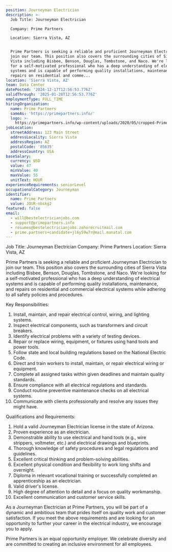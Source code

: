 ```yaml
---
position: Journeyman Electrician
description: >-
  Job Title: Journeyman Electrician

  Company: Prime Partners

  Location: Sierra Vista, AZ


  Prime Partners is seeking a reliable and proficient Journeyman Electrician to
  join our team. This position also covers the surrounding cities of Sierra
  Vista including Bisbee, Benson, Douglas, Tombstone, and Naco. We're looking
  for a self-motivated professional who has a deep understanding of electrical
  systems and is capable of performing quality installations, maintenance, and
  repairs on residential and comme...
location: 'Sierra Vista, AZ'
team: Data Center
datePosted: '2024-12-17T12:56:53.776Z'
validThrough: '2025-01-28T12:56:53.776Z'
employmentType: FULL_TIME
hiringOrganization:
  name: Prime Partners
  sameAs: 'https://primepartners.info/'
  logo: >-
    https://primepartners.info/wp-content/uploads/2020/05/cropped-Prime-Partners-Logo-NO-BG-1-1.png
jobLocation:
  streetAddress: 123 Main Street
  addressLocality: Sierra Vista
  addressRegion: AZ
  postalCode: '85635'
  addressCountry: USA
baseSalary:
  currency: USD
  value: 47
  minValue: 40
  maxValue: 55
  unitText: HOUR
experienceRequirements: seniorLevel
occupationalCategory: Journeyman
identifier:
  name: Prime Partners
  value: JOUR-nbskg2
featured: false
email:
  - will@bestelectricianjobs.com
  - support@primepartners.info
  - resumes@bestelectricianjobs.zohorecruitmail.com
  - prime.partners+candidate+jl6y59w7r@mail.manatal.com
---
```




Job Title: Journeyman Electrician
Company: Prime Partners
Location: Sierra Vista, AZ

Prime Partners is seeking a reliable and proficient Journeyman Electrician to join our team. This position also covers the surrounding cities of Sierra Vista including Bisbee, Benson, Douglas, Tombstone, and Naco. We're looking for a self-motivated professional who has a deep understanding of electrical systems and is capable of performing quality installations, maintenance, and repairs on residential and commercial electrical systems while adhering to all safety policies and procedures.

Key Responsibilities:

1. Install, maintain, and repair electrical control, wiring, and lighting systems.
2. Inspect electrical components, such as transformers and circuit breakers.
3. Identify electrical problems with a variety of testing devices.
4. Repair or replace wiring, equipment, or fixtures using hand tools and power tools.
5. Follow state and local building regulations based on the National Electric Code.
6. Direct and train workers to install, maintain, or repair electrical wiring or equipment.
7. Complete all assigned tasks within given deadlines and maintain quality standards.
8. Ensure compliance with all electrical regulations and standards.
9. Conduct routine preventive maintenance checks on all electrical systems.
10. Communicate with clients professionally and resolve any issues they might have.

Qualifications and Requirements:

1. Hold a valid Journeyman Electrician license in the state of Arizona.
2. Proven experience as an electrician.
3. Demonstrable ability to use electrical and hand tools (e.g., wire strippers, voltmeter, etc.) and electrical drawings and blueprints.
4. Thorough knowledge of safety procedures and legal regulations and guidelines.
5. Excellent critical thinking and problem-solving abilities.
6. Excellent physical condition and flexibility to work long shifts and overnight.
7. Diploma in relevant vocational training or successfully completed an apprenticeship as an electrician.
8. Valid driver's license.
9. High degree of attention to detail and a focus on quality workmanship.
10. Excellent communication and customer service skills.

As a Journeyman Electrician at Prime Partners, you will be part of a dynamic and ambitious team that prides itself on quality work and customer satisfaction. If you meet the above requirements and are looking for an opportunity to further your career in the electrical industry, we encourage you to apply. 

Prime Partners is an equal opportunity employer. We celebrate diversity and are committed to creating an inclusive environment for all employees.
